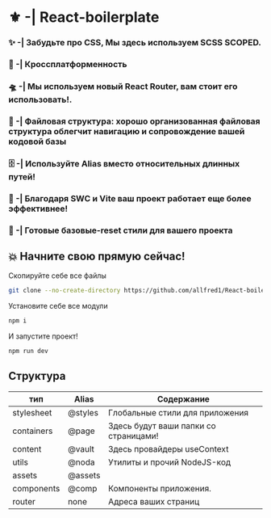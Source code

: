 # ⚜️ -| React-boilerplate


### ✨ -| Забудьте про CSS, Мы здесь используем SCSS SCOPED.
### 📃 -| Кроссплатформенность
### 🛸 -| Мы используем новый React Router, вам стоит его использовать!.
### 📂 -| Файловая структура: хорошо организованная файловая структура облегчит навигацию и сопровождение вашей кодовой базы
### 🗄️ -| Используйте Alias вместо относительных длинных путей!
### 🚀 -| Благодаря SWC и Vite ваш проект работает еще более эффективнее!
### 📖 -| Готовые базовые-reset стили для вашего проекта


## 💥  Начните свою прямую сейчас! 
Скопируйте себе все файлы
```bash
git clone --no-create-directory https://github.com/allfred1/React-boilerplate.git .
```
Установите себе все модули
```bash
npm i
```
И запустите проект!
```bash
npm run dev
```
## Структура

| тип        | Alias   | Содержание                            |
|------------|---------|---------------------------------------|
| stylesheet | @styles | Глобальные стили для приложения       |
| containers | @page   | Здесь будут ваши папки со страницами! |
| content    | @vault  | Здесь провайдеры useContext           |
| utils      | @noda   | Утилиты и прочий NodeJS-код           |
| assets     | @assets |                                       |
| components | @comp   | Компоненты приложения.                |
| router     | none    | Адреса ваших страниц                  |

